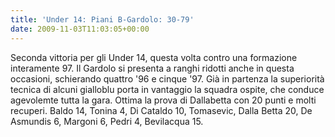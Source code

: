 ```yaml
---
title: 'Under 14: Piani B-Gardolo: 30-79'
date: 2009-11-03T11:03:05+00:00
---
```

Seconda vittoria per gli Under 14, questa volta contro una formazione interamente 97. Il Gardolo si presenta a ranghi ridotti anche in questa occasioni, schierando quattro '96 e cinque '97. Già in partenza la superiorità tecnica di alcuni gialloblu porta in vantaggio la squadra ospite, che conduce agevolemte tutta la gara. Ottima la prova di Dallabetta con 20 punti e molti recuperi. Baldo 14, Tonina 4, Di Cataldo 10, Tomasevic, Dalla Betta 20, De Asmundis 6, Margoni 6, Pedri 4, Bevilacqua 15.